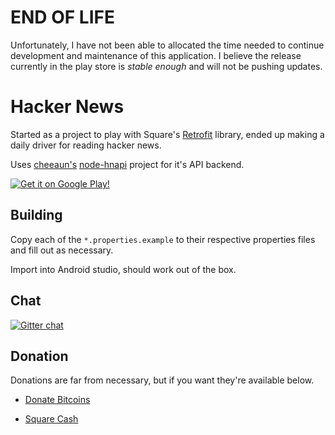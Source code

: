 END OF LIFE
===

Unfortunately, I have not been able to allocated the time needed to continue development and maintenance of this application. I believe the release currently in the play store is _stable enough_ and will not be pushing updates. 


Hacker News
================

Started as a project to play with Square's [Retrofit](https://square.github.io/retrofit/) library, ended up making a daily driver for reading hacker news.

Uses [cheeaun's](http://cheeaun.com/) [node-hnapi](https://github.com/cheeaun/node-hnapi/) project for it's API backend.


[![Get it on Google Play!](https://developer.android.com/images/brand/en_generic_rgb_wo_60.png)](https://play.google.com/store/apps/details?id=io.dwak.holohackernews.app)

Building
---
Copy each of the `*.properties.example` to their respective properties files and fill out as necessary.

Import into Android studio, should work out of the box.


Chat
--
[![Gitter chat](https://badges.gitter.im/dinosaurwithakatana/holo_hacker_news.png)](https://gitter.im/dinosaurwithakatana/holo_hacker_news)

Donation
--

Donations are far from necessary, but if you want they're available below.

* <a class="coinbase-button" data-code="50a2b842cc2fe69fa50699271c322f48" data-button-style="custom_large" href="https://www.coinbase.com/checkouts/50a2b842cc2fe69fa50699271c322f48">Donate Bitcoins</a><script src="https://www.coinbase.com/assets/button.js" type="text/javascript"></script>


* [Square Cash](https://cash.me/$vishnurajeevan)
